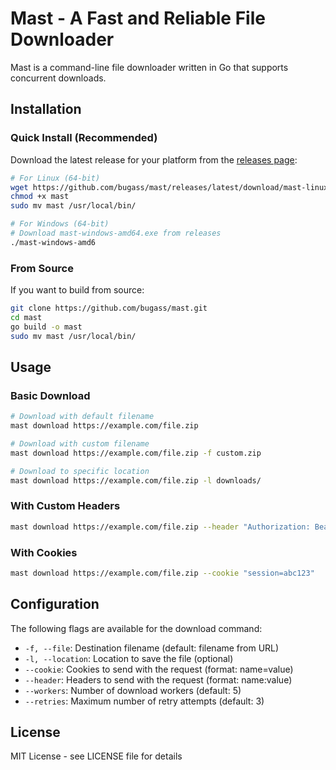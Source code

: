 # Mast - A Fast and Reliable File Downloader

Mast is a command-line file downloader written in Go that supports concurrent downloads.

## Installation

### Quick Install (Recommended)

Download the latest release for your platform from the [releases page](https://github.com/bugass/mast/releases):

```bash
# For Linux (64-bit)
wget https://github.com/bugass/mast/releases/latest/download/mast-linux-amd64 -O mast
chmod +x mast
sudo mv mast /usr/local/bin/

# For Windows (64-bit)
# Download mast-windows-amd64.exe from releases
./mast-windows-amd6
```

### From Source

If you want to build from source:

```bash
git clone https://github.com/bugass/mast.git
cd mast
go build -o mast
sudo mv mast /usr/local/bin/
```

## Usage

### Basic Download

```bash
# Download with default filename
mast download https://example.com/file.zip

# Download with custom filename
mast download https://example.com/file.zip -f custom.zip

# Download to specific location
mast download https://example.com/file.zip -l downloads/
```

### With Custom Headers

```bash
mast download https://example.com/file.zip --header "Authorization: Bearer token"
```

### With Cookies

```bash
mast download https://example.com/file.zip --cookie "session=abc123"
```

## Configuration

The following flags are available for the download command:

- `-f, --file`: Destination filename (default: filename from URL)
- `-l, --location`: Location to save the file (optional)
- `--cookie`: Cookies to send with the request (format: name=value)
- `--header`: Headers to send with the request (format: name:value)
- `--workers`: Number of download workers (default: 5)
- `--retries`: Maximum number of retry attempts (default: 3)

## License

MIT License - see LICENSE file for details 
